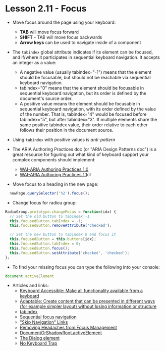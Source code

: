 # Lesson 2.11 - Focus

* Move focus around the page using your keyboard:
   * **TAB** will move focus forward
   * **SHIFT** - TAB will move focus backwards
   * **Arrow keys** can be used to navigate inside of a component


* The `tabindex` global attribute indicates if its element can be focused, and if/where it participates in sequential keyboard navigation. It accepts an integer as a value:
   * A negative value (usually tabindex="-1") means that the element should be focusable, but should not be reachable via sequential keyboard navigation.
   * tabindex="0" means that the element should be focusable in sequential keyboard navigation, but its order is defined by the document's source order.
   * A positive value means the element should be focusable in sequential keyboard navigation, with its order defined by the value of the number. That is, tabindex="4" would be focused before tabindex="5", but after tabindex="3". If multiple elements share the same positive tabindex value, their order relative to each other follows their position in the document source.


* Using `tabindex` with positive values is *anti-pattern*

* The ARIA Authoring Practices doc (or "ARIA Design Patterns doc") is a great resource for figuring out what kind of keyboard support your complex components should implement:
   * [WAI-ARIA Authoring Practices 1.0](https://www.w3.org/TR/wai-aria-practices/)
   * [WAI-ARIA Authoring Practices 1.1](https://www.w3.org/TR/wai-aria-practices-1.1/)cl

* Move focus to a heading in the new page:
```javascript
  newPage.querySelector('h2').focus();
```

* Change focus for radiou group:
```javascript
RadioGroup.prototype.changeFocus = function(idx) {
  // Set the old button to tabindex -1
  this.focusedButton.tabIndex = -1;
  this.focusedButton.removeAttribute('checked');

  // Set the new button to tabindex 0 and focus it
  this.focusedButton = this.buttons[idx];
  this.focusedButton.tabIndex = 0;
  this.focusedButton.focus();
  this.focusedButton.setAttribute('checked', 'checked');
};
```

* To find your missing focus you can type the following into your console:

```javascript
document.activeElement
```

* Articles and links:
   * [Keyboard Accessible: Make all functionality available from a keyboard](https://webaim.org/standards/wcag/checklist#sc2.1.1)
   * [Adaptable: Create content that can be presented in different ways (for example simpler layout) without losing information or structure](https://webaim.org/standards/wcag/checklist#sc1.3.2)
   * [tabindex](https://developer.mozilla.org/en-US/docs/Web/HTML/Global_attributes/tabindex)
   * [Sequential focus navigation](https://www.w3.org/TR/html5/editing.html#sequential-focus-navigation-and-the-tabindex-attribute)
   * ["Skip Navigation" Links](https://webaim.org/techniques/skipnav/)
   * [Removing Headaches from Focus Management](https://developers.google.com/web/updates/2016/03/focus-start-point?hl=en)
   * [DocumentOrShadowRoot.activeElement](https://developer.mozilla.org/en-US/docs/Web/API/DocumentOrShadowRoot/activeElement)
   * [The Dialog element](https://developer.mozilla.org/en-US/docs/Web/HTML/Element/dialog)
   * [No Keyboard Trap](https://webaim.org/standards/wcag/checklist#sc2.1.2)
